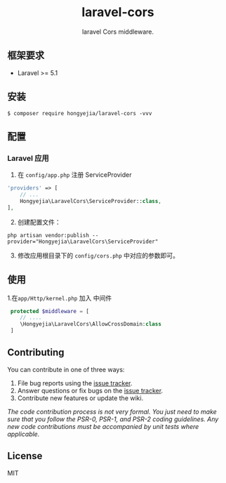 <h1 align="center"> laravel-cors </h1>

<p align="center"> laravel Cors middleware.</p>


## 框架要求

- Laravel >= 5.1


## 安装

```shell
$ composer require hongyejia/laravel-cors -vvv
```

## 配置

### Laravel 应用

1. 在 `config/app.php` 注册 ServiceProvider 

```php
'providers' => [
    // ...
    Hongyejia\LaravelCors\ServiceProvider::class,
],

```

2. 创建配置文件：

```shell
php artisan vendor:publish --provider="Hongyejia\LaravelCors\ServiceProvider"
```

3. 修改应用根目录下的 `config/cors.php` 中对应的参数即可。

## 使用

1.在`app/Http/kernel.php` 加入 中间件

```php
 protected $middleware = [
 	// ....
 	\Hongyejia\LaravelCors\AllowCrossDomain:class
 ]
```



## Contributing

You can contribute in one of three ways:

1. File bug reports using the [issue tracker](https://github.com/hongyejia/laravel-cors/issues).
2. Answer questions or fix bugs on the [issue tracker](https://github.com/hongyejia/laravel-cors/issues).
3. Contribute new features or update the wiki.

_The code contribution process is not very formal. You just need to make sure that you follow the PSR-0, PSR-1, and PSR-2 coding guidelines. Any new code contributions must be accompanied by unit tests where applicable._

## License

MIT